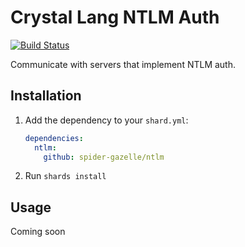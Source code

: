 # Crystal Lang NTLM Auth

[![Build Status](https://travis-ci.com/spider-gazelle/ntlm.svg?branch=master)](https://travis-ci.com/github/spider-gazelle/ntlm)

Communicate with servers that implement NTLM auth.

## Installation

1. Add the dependency to your `shard.yml`:

   ```yaml
   dependencies:
     ntlm:
       github: spider-gazelle/ntlm
   ```

2. Run `shards install`


## Usage

Coming soon
